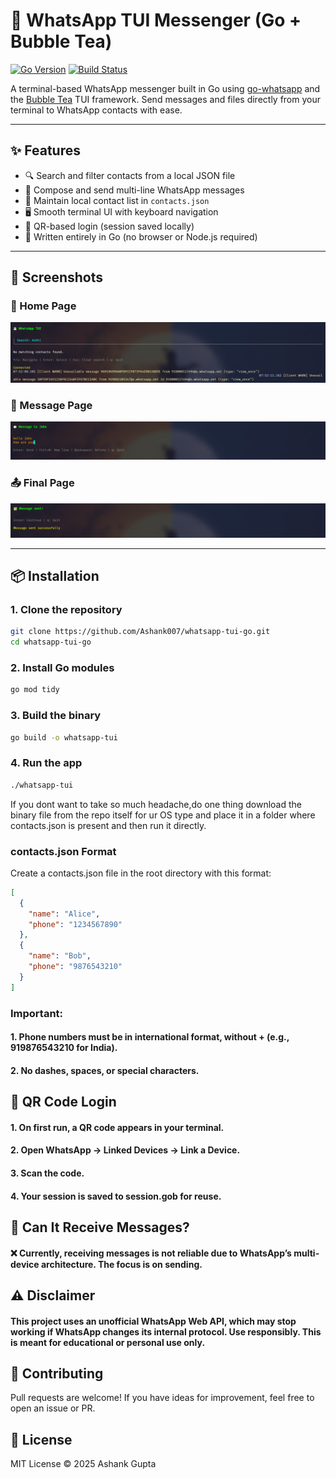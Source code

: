# 📱 WhatsApp TUI Messenger (Go + Bubble Tea)

[![Go Version](https://img.shields.io/badge/Go-1.20+-00ADD8?logo=go)](https://golang.org/)
[![Build Status](https://img.shields.io/badge/build-passing-brightgreen?logo=github-actions)](https://github.com/yourusername/whatsapp-tui-go/actions)


A terminal-based WhatsApp messenger built in Go using [go-whatsapp](https://github.com/Rhymen/go-whatsapp) and the [Bubble Tea](https://github.com/charmbracelet/bubbletea) TUI framework. Send messages and files directly from your terminal to WhatsApp contacts with ease.

---

## ✨ Features

- 🔍 Search and filter contacts from a local JSON file
- 💬 Compose and send multi-line WhatsApp messages
- 📄 Maintain local contact list in `contacts.json`
- 🖥️ Smooth terminal UI with keyboard navigation
- 🔐 QR-based login (session saved locally)
- 🧠 Written entirely in Go (no browser or Node.js required)

---

## 📸 Screenshots

### 🧭 Home Page
![Home Page](assets/1.png)

### 💬 Message Page
![Message Page](assets/2.png)

### 📤 Final Page
![Final Page](assets/3.png)

---


## 📦 Installation
### 1. Clone the repository
```bash
git clone https://github.com/Ashank007/whatsapp-tui-go.git
cd whatsapp-tui-go
```
### 2. Install Go modules
```bash
go mod tidy
```
### 3. Build the binary
```bash
go build -o whatsapp-tui
```
### 4. Run the app
```bash
./whatsapp-tui
```

If you dont want to take so much headache,do one thing download the binary file from the repo itself for ur OS type and place it in a folder where contacts.json is present and then run it directly.

### contacts.json Format
Create a contacts.json file in the root directory with this format:

```json
[
  {
    "name": "Alice",
    "phone": "1234567890"
  },
  {
    "name": "Bob",
    "phone": "9876543210"
  }
]

```
### Important:

#### 1. Phone numbers must be in international format, without + (e.g., 919876543210 for India).

#### 2. No dashes, spaces, or special characters.

## 🔑 QR Code Login

#### 1. On first run, a QR code appears in your terminal.

#### 2. Open WhatsApp → Linked Devices → Link a Device.

#### 3. Scan the code.

#### 4. Your session is saved to session.gob for reuse.

## 🔄 Can It Receive Messages?

#### ❌ Currently, receiving messages is not reliable due to WhatsApp’s multi-device architecture. The focus is on sending.

## ⚠️ Disclaimer

#### This project uses an unofficial WhatsApp Web API, which may stop working if WhatsApp changes its internal protocol. Use responsibly. This is meant for educational or personal use only.

## 🙌 Contributing

Pull requests are welcome! If you have ideas for improvement, feel free to open an issue or PR.


## 📄 License

MIT License
© 2025 Ashank Gupta

